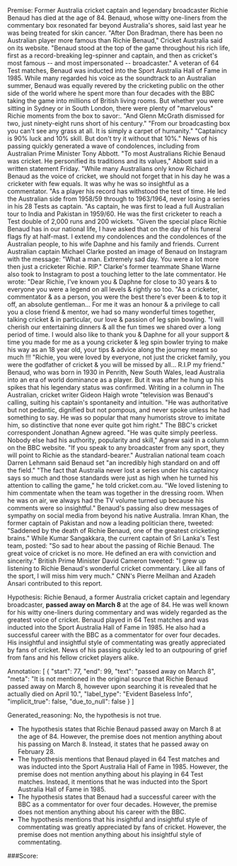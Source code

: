 
Premise:
Former Australia cricket captain and legendary broadcaster Richie Benaud has died at the age of 84. Benaud, whose witty one-liners from the commentary box resonated far beyond Australia's shores, said last year he was being treated for skin cancer. "After Don Bradman, there has been no Australian player more famous than Richie Benaud," Cricket Australia said on its website. "Benaud stood at the top of the game throughout his rich life, first as a record-breaking leg-spinner and captain, and then as cricket's most famous -- and most impersonated -- broadcaster." A veteran of 64 Test matches, Benaud was inducted into the Sport Australia Hall of Fame in 1985. While many regarded his voice as the soundtrack to an Australian summer, Benaud was equally revered by the cricketing public on the other side of the world where he spent more than four decades with the BBC taking the game into millions of British living rooms. But whether you were sitting in Sydney or in South London, there were plenty of "marvelous" Richie moments from the box to savor:. "And Glenn McGrath dismissed for two, just ninety-eight runs short of his century." "From our broadcasting box you can't see any grass at all. It is simply a carpet of humanity." "Captaincy is 90% luck and 10% skill. But don't try it without that 10%." News of his passing quickly generated a wave of condolences, including from Australian Prime Minister Tony Abbott. "To most Australians Richie Benaud was cricket. He personified its traditions and its values," Abbott said in a written statement Friday. "While many Australians only know Richard Benaud as the voice of cricket, we should not forget that in his day he was a cricketer with few equals. It was why he was so insightful as a commentator. "As a player his record has withstood the test of time.  He led the Australian side from 1958/59 through to 1963/1964, never losing a series in his 28 Tests as captain. "As captain, he was first to lead a full Australian tour to India and Pakistan in 1959/60. He was the first cricketer to reach a Test double of 2,000 runs and 200 wickets. "Given the special place Richie Benaud has in our national life, I have asked that on the day of his funeral flags fly at half-mast. I extend my condolences and the condolences of the Australian people, to his wife Daphne and his family and friends. Current Australian captain Michael Clarke posted an image of Benaud on Instagram with the message: "What a man. Extremely sad day. You were a lot more then just a cricketer Richie. RIP." Clarke's former teammate Shane Warne also took to Instagram to post a touching letter to the late commentator. He wrote: "Dear Richie, I've known you & Daphne for close to 30 years & to everyone you were a legend on all levels & rightly so too. "As a cricketer, commentator & as a person, you were the best there's ever been & to top it off, an absolute gentleman... For me it was an honour & a privilege to call you a close friend & mentor, we had so many wonderful times together, talking cricket & in particular, our love & passion of leg spin bowling. "I will cherish our entertaining dinners & all the fun times we shared over a long period of time. I would also like to thank you & Daphne for all your support & time you made for me as a young cricketer & leg spin bowler trying to make his way as an 18 year old, your tips & advice along the journey meant so much !!! "Richie, you were loved by everyone, not just the cricket family, you were the godfather of cricket & you will be missed by all... R.I.P my friend." Benaud, who was born in 1930 in Penrith, New South Wales, lead Australia into an era of world dominance as a player. But it was after he hung up his spikes that his legendary status was confirmed. Writing in a column in The Australian, cricket writer Gideon Haigh wrote "television was Benaud's calling, suiting his captain's spontaneity and intuition. "He was authoritative but not pedantic, dignified but not pompous, and never spoke unless he had something to say. He was so popular that many humorists strove to imitate him, so distinctive that none ever quite got him right." The BBC's cricket correspondent Jonathan Agnew agreed. "He was quite simply peerless. Nobody else had his authority, popularity and skill," Agnew said in a column on the BBC website. "If you speak to any broadcaster from any sport, they will point to Richie as the standard-bearer." Australian national team coach Darren Lehmann said Benaud set "an incredibly high standard on and off the field." "The fact that Australia never lost a series under his captaincy says so much and those standards were just as high when he turned his attention to calling the game," he told cricket.com.au. "We loved listening to him commentate when the team was together in the dressing room. When he was on air, we always had the TV volume turned up because his comments were so insightful." Benaud's passing also drew messages of sympathy on social media from beyond his native Australia. Imran Khan, the former captain of Pakistan and now a leading politician there, tweeted: "Saddened by the death of Richie Benaud, one of the greatest cricketing brains." While Kumar Sangakkara, the current captain of Sri Lanka's Test team, posted: "So sad to hear about the passing of Richie Benaud. The great voice of cricket is no more. He defined an era with conviction and sincerity." British Prime Minister David Cameron tweeted: "I grew up listening to Richie Benaud's wonderful cricket commentary. Like all fans of the sport, I will miss him very much." CNN's Pierre Meilhan and Azadeh Ansari contributed to this report.


Hypothesis:
Richie Benaud, a former Australia cricket captain and legendary broadcaster, **passed away on March 8** at the age of 84. He was well known for his witty one-liners during commentary and was widely regarded as the greatest voice of cricket. Benaud played in 64 Test matches and was inducted into the Sport Australia Hall of Fame in 1985. He also had a successful career with the BBC as a commentator for over four decades. His insightful and insightful style of commentating was greatly appreciated by fans of cricket. News of his passing quickly led to an outpouring of grief from fans and his fellow cricket players alike.

Annotation:
[
  {
    "start": 77,
    "end": 99,
    "text": "passed away on March 8",
    "meta": "It is not mentioned in the original source that Richie Benaud passed away on March 8, however upon searching it is revealed that he actually died on April 10.",
    "label_type": "Evident Baseless Info",
    "implicit_true": false,
    "due_to_null": false
  }
]

Generated_reasoning:
No, the hypothesis is not true. 
- The hypothesis states that Richie Benaud passed away on March 8 at the age of 84. However, the premise does not mention anything about his passing on March 8. Instead, it states that he passed away on February 28. 
- The hypothesis mentions that Benaud played in 64 Test matches and was inducted into the Sport Australia Hall of Fame in 1985. However, the premise does not mention anything about his playing in 64 Test matches. Instead, it mentions that he was inducted into the Sport Australia Hall of Fame in 1985. 
- The hypothesis states that Benaud had a successful career with the BBC as a commentator for over four decades. However, the premise does not mention anything about his career with the BBC. 
- The hypothesis mentions that his insightful and insightful style of commentating was greatly appreciated by fans of cricket. However, the premise does not mention anything about his insightful style of commentating.

###Score:
